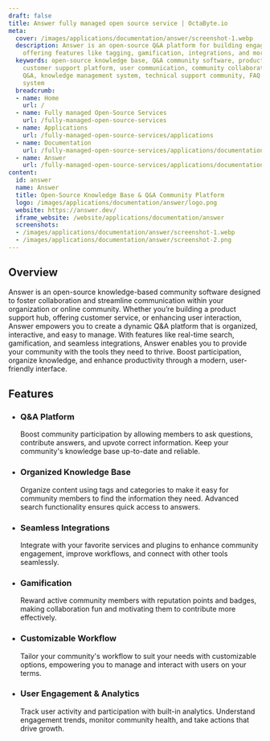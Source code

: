 ```yaml
---
draft: false
title: Answer fully managed open source service | OctaByte.io
meta:
  cover: /images/applications/documentation/answer/screenshot-1.webp
  description: Answer is an open-source Q&A platform for building engaged communities,
    offering features like tagging, gamification, integrations, and more.
  keywords: open-source knowledge base, Q&A community software, product support hub,
    customer support platform, user communication, community collaboration, gamified
    Q&A, knowledge management system, technical support community, FAQ platform, Q&A
    system
  breadcrumb:
  - name: Home
    url: /
  - name: Fully managed Open-Source Services
    url: /fully-managed-open-source-services
  - name: Applications
    url: /fully-managed-open-source-services/applications
  - name: Documentation
    url: /fully-managed-open-source-services/applications/documentation
  - name: Answer
    url: /fully-managed-open-source-services/applications/documentation/answer
content:
  id: answer
  name: Answer
  title: Open-Source Knowledge Base & Q&A Community Platform
  logo: /images/applications/documentation/answer/logo.png
  website: https://answer.dev/
  iframe_website: /website/applications/documentation/answer
  screenshots:
  - /images/applications/documentation/answer/screenshot-1.webp
  - /images/applications/documentation/answer/screenshot-2.png
---
```


## Overview

Answer is an open-source knowledge-based community software designed to foster collaboration and streamline communication within your organization or online community. Whether you’re building a product support hub, offering customer service, or enhancing user interaction, Answer empowers you to create a dynamic Q&A platform that is organized, interactive, and easy to manage. With features like real-time search, gamification, and seamless integrations, Answer enables you to provide your community with the tools they need to thrive. Boost participation, organize knowledge, and enhance productivity through a modern, user-friendly interface.

## Features

- ### Q&A Platform

  Boost community participation by allowing members to ask questions, contribute answers, and upvote correct information. Keep your community's knowledge base up-to-date and reliable.

- ### Organized Knowledge Base

  Organize content using tags and categories to make it easy for community members to find the information they need. Advanced search functionality ensures quick access to answers.

- ### Seamless Integrations

  Integrate with your favorite services and plugins to enhance community engagement, improve workflows, and connect with other tools seamlessly.

- ### Gamification

  Reward active community members with reputation points and badges, making collaboration fun and motivating them to contribute more effectively.

- ### Customizable Workflow

  Tailor your community's workflow to suit your needs with customizable options, empowering you to manage and interact with users on your terms.

- ### User Engagement & Analytics

  Track user activity and participation with built-in analytics. Understand engagement trends, monitor community health, and take actions that drive growth.
